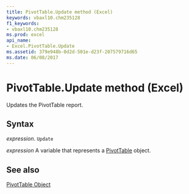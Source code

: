 ```yaml
---
title: PivotTable.Update method (Excel)
keywords: vbaxl10.chm235128
f1_keywords:
- vbaxl10.chm235128
ms.prod: excel
api_name:
- Excel.PivotTable.Update
ms.assetid: 379e948b-0d2d-501e-d23f-207579716d65
ms.date: 06/08/2017
---
```



# PivotTable.Update method (Excel)

Updates the PivotTable report.


## Syntax

_expression_. `Update`

_expression_ A variable that represents a [PivotTable](Excel.PivotTable.md) object.


## See also


[PivotTable Object](Excel.PivotTable.md)

